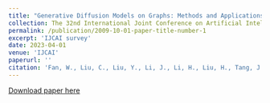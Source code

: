 ```yaml
---
title: "Generative Diffusion Models on Graphs: Methods and Applications"
collection: The 32nd International Joint Conference on Artificial Intelligence (IJCAI)
permalink: /publication/2009-10-01-paper-title-number-1
excerpt: 'IJCAI survey'
date: 2023-04-01
venue: 'IJCAI'
paperurl: ''
citation: 'Fan, W., Liu, C., Liu, Y., Li, J., Li, H., Liu, H., Tang, J. and Li, Q., 2023. Generative diffusion models on graphs: Methods and applications. arXiv preprint arXiv:2302.02591.'
---
```


[Download paper here](https://arxiv.org/abs/2302.02591)


